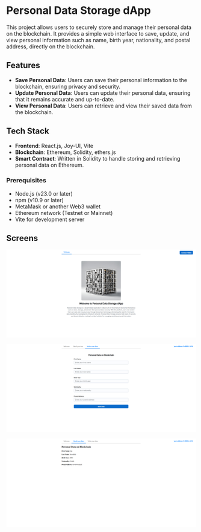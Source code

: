 # Personal Data Storage dApp

This project allows users to securely store and manage their personal data on the blockchain. It provides a simple web interface to save, update, and view personal information such as name, birth year, nationality, and postal address, directly on the blockchain.

## Features

- **Save Personal Data**: Users can save their personal information to the blockchain, ensuring privacy and security.
- **Update Personal Data**: Users can update their personal data, ensuring that it remains accurate and up-to-date.
- **View Personal Data**: Users can retrieve and view their saved data from the blockchain.

## Tech Stack

- **Frontend**: React.js, Joy-UI, Vite
- **Blockchain**: Ethereum, Solidity, ethers.js
- **Smart Contract**: Written in Solidity to handle storing and retrieving personal data on Ethereum.

### Prerequisites

- Node.js (v23.0 or later)
- npm (v10.9 or later)
- MetaMask or another Web3 wallet
- Ethereum network (Testnet or Mainnet)
- Vite for development server

## Screens

![Welcome](./images/Welcome.png)

![Write data](./images/Write_data.png)

![Read data](./images/Read_data.png)